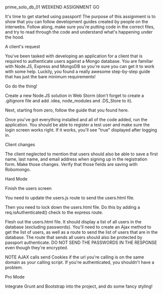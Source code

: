 prime_solo_db_01
WEEKEND ASSIGNMENT GO

It's time to get started using passport! The purpose of this assignment is to show that you can follow development guides created by people on the interwebs. Follow along, make sure you're putting code in the correct files, and try to read through the code and understand what's happening under the hood.

A client's request

You've been tasked with developing an application for a client that is required to authenticate users against a Mongo database. You are familiar with Node.JS, Express and MongoDB so you're sure you can get it to work with some help. Luckily, you found a really awesome step-by-step guide that has just the bare minimum requirements!

Go do the thing!

Create a new Node.JS solution in Web Storm (don't forget to create a .gitignore file and add .idea, node_modules and .DS_Store to it).

Next, starting from zero, follow the guide that you found here.

Once you've got everything installed and all of the code added, run the application. You should be able to register a test user and make sure the login screen works right. If it works, you'll see "true" displayed after logging in.

Client changes

The client neglected to mention that users should also be able to save a first name, last name, and email address when signing up in the registration form. Make those changes. Verify that those fields are saving with Robomongo.

Hard Mode

Finish the users screen

You need to update the users.js route to send the users.html file.

Then you need to lock down the users.html file. Do this by adding a req.isAuthenticated() check to the express route.

Flesh out the users.html file. It should display a list of all users in the database (excluding passwords). You'll need to create an Ajax method to get the list of users, as well as a route to send the list of users that are in the database. The route that sends all users should also be protected by passport authenticate. DO NOT SEND THE PASSWORDS IN THE RESPONSE even though they're encrypted.

NOTE AJAX calls send Cookies if the url you're calling is on the same domain as your calling script. If you're authenticated, you shouldn't have a problem.

Pro Mode

Integrate Grunt and Bootstrap into the project, and do some fancy styling!
